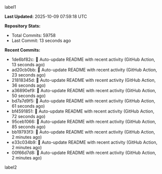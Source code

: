 
label1 
<!-- ACTIVITY_START -->
**Last Updated:** 2025-10-09 07:59:18 UTC

**Repository Stats:**
- Total Commits: 59758
- Last Commit: 13 seconds ago

**Recent Commits:**
- 1de6bf82c: 🤖 Auto-update README with recent activity (GitHub Action, 13 seconds ago)
- ad20cb0bb: 🤖 Auto-update README with recent activity (GitHub Action, 23 seconds ago)
- 21818345d: 🤖 Auto-update README with recent activity (GitHub Action, 36 seconds ago)
- a36890ef9: 🤖 Auto-update README with recent activity (GitHub Action, 50 seconds ago)
- bd7a7d9f5: 🤖 Auto-update README with recent activity (GitHub Action, 61 seconds ago)
- bf4591851: 🤖 Auto-update README with recent activity (GitHub Action, 72 seconds ago)
- 95ceb1066: 🤖 Auto-update README with recent activity (GitHub Action, 85 seconds ago)
- bb19793f3: 🤖 Auto-update README with recent activity (GitHub Action, 2 minutes ago)
- e33c034b9: 🤖 Auto-update README with recent activity (GitHub Action, 2 minutes ago)
- 00f66d7d8: 🤖 Auto-update README with recent activity (GitHub Action, 2 minutes ago)
<!-- ACTIVITY_END -->

label2
